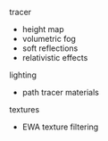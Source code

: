 tracer
 - height map
 - volumetric fog
 - soft reflections
 - relativistic effects

lighting
 - path tracer materials

textures
 - EWA texture filtering

